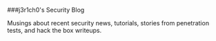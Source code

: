 ###j3r1ch0's Security Blog

Musings about recent security news, tutorials, stories from penetration tests, and hack the box writeups.
